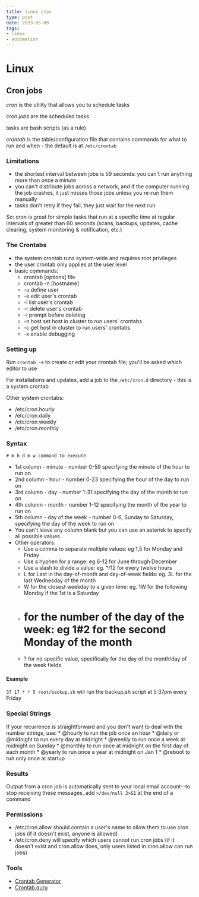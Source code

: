 ```yaml
---
title: linux cron
type: post
date: 2023-05-09
tags: 
- linux
- automation
---
```


# Linux
## Cron jobs

_cron_ is the utility that allows you to schedule tasks

_cron jobs_ are the scheduled tasks

tasks are bash scripts (as a rule)

_crontab_ is the table/configuration file that contains commands for what to run and when - the default is at `/etc/crontab`

### Limitations
* the shortest interval between jobs is 59 seconds: you can't run anything more than once a minute
* you can't distribute jobs across a network, and if the computer running the job crashes, it just misses those jobs unless you re-run them manually
* tasks don't retry if they fail, they just wait for the next run

So: cron is great for simple tasks that run at a specific time at regular intervals of greater than 60 seconds (scans, backups, updates, cache clearing, system monitoring & notification, etc.)

### The Crontabs
* the system crontab runs system-wide and requires root privileges
* the user crontab only applies at the user level
* basic commands:
    * crontab [options] file
    * crontab -n [hostname]
    * -u define user
    * -e edit user's crontab
    * -l list user's crontab
    * -r delete user's crontab
    * -i prompt before deleting
    * -n host set host in cluster to run users' crontabs
    * -c get host in cluster to run users' crontabs
    * -x enable debugging

### Setting up
Run `crontab -e` to create or edit your crontab file; you'll be asked which editor to use

For installations and updates, add a job to the `/etc/cron.d` directory - this is a system crontab
   
   Other system crontabs:
   * /etc/cron.hourly
   * /etc/cron.daily
   * /etc/cron.weekly
   * /etc/cron.monthly

### Syntax
`# m h d m w command to execute`

* 1st column - minute - number 0-59 specifying the minute of the hour to run on
* 2nd column - hour - number 0-23 specifying the hour of the day to run on
* 3rd column - day - number 1-31 specifying the day of the month to run on
* 4th column - month - number 1-12 specifying the month of the year to run on
* 5th column - day of the week - number 0-6, Sunday to Saturday, specifying the day of the week to run on
* You can't leave any column blank but you can use an asterisk to specify all possible values
* Other operators:
    * Use a comma to separate multiple values: eg 1,5 for Monday and Friday
    * Use a hyphen for a range: eg 6-12 for June through December
    * Use a slash to divide a value: eg. */12 for every twelve hours
    * L for Last in the day-of-month and day-of-week fields: eg. 3L for the last Wednesday of the month
    * W for the closest weekday to a given time: eg. 1W for the following Monday if the 1st is a Saturday
    * # for the number of the day of the week: eg 1#2 for the second Monday of the month
    * ? for no specific value, specifically for the day of the  month/day of the week fields

#### Example
`37 17 * * 5 root/backup.sh` will run the backup.sh script at 5:37pm every Friday

### Special Strings
If your recurrence is straightforward and you don't want to deal with the number strings, use:
    * @hourly to run the job once an hour
    * @daily or @midnight to run every day at midnight
    * @weekly to run once a week at midnight on Sunday
    * @monthly to run once at midnight on the first day of each month
    * @yearly to run once a year at midnight on Jan 1
    * @reboot to run only once at startup

### Results
Output from a cron job is automatically sent to your local email account--to stop receiving these messages, add `>/dev/null 2>&1` at the end of a command

### Permissions
* /etc/cron.allow should contain a user's name to allow them to use cron jobs (if it doesn't exist, anyone is allowed)
* /etc/cron.deny will specify which users cannot run cron jobs (if it doesn't exist and cron.allow does, only users listed in cron.allow can run jobs)

### Tools
* [Crontab Generator](https://crontab-generator.org)
* [Crontab.guru](https://crontab.guru)
